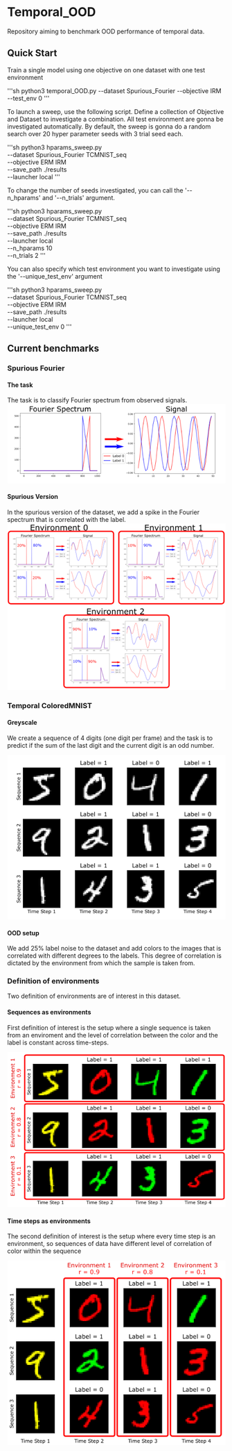 # Temporal_OOD
Repository aiming to benchmark OOD performance of temporal data.

## Quick Start

Train a single model using one objective on one dataset with one test environment

'''sh
python3 temporal_OOD.py --dataset Spurious_Fourier --objective IRM --test_env 0
'''

To launch a sweep, use the following script. Define a collection of Objective and Dataset to investigate a combination. All test environment are gonna be investigated automatically. By default, the sweep is gonna do a random search over 20 hyper parameter seeds with 3 trial seed each.

'''sh
python3 hparams_sweep.py \
        --dataset Spurious_Fourier TCMNIST_seq \
        --objective ERM IRM \
        --save_path ./results \
        --launcher local
'''

To change the number of seeds investigated, you can call the '--n_hparams' and '--n_trials' argument.

'''sh
python3 hparams_sweep.py \
        --dataset Spurious_Fourier TCMNIST_seq \
        --objective ERM IRM \
        --save_path ./results \
        --launcher local \
        --n_hparams 10 \
        --n_trials 2
'''

You can also specify which test environment you want to investigate using the '--unique_test_env' argument

'''sh
python3 hparams_sweep.py \
        --dataset Spurious_Fourier TCMNIST_seq \
        --objective ERM IRM \
        --save_path ./results \
        --launcher local \
        --unique_test_env 0
'''

## Current benchmarks
### Spurious Fourier
#### The task
The task is to classify Fourier spectrum from observed signals.
![CFourier](figure/clean_task.png)

#### Spurious Version
In the spurious version of the dataset, we add a spike in the Fourier spectrum that is correlated with the label.
![SFourier](figure/env_task.png)

### Temporal ColoredMNIST
#### Greyscale
We create a sequence of 4 digits (one digit per frame) and the task is to predict if the sum of the last digit and the current digit is an odd number.

![TCMNIST_grey](figure/TCMNIST_grey.png)

#### OOD setup
We add 25% label noise to the dataset and add colors to the images that is correlated with different degrees to the labels. This degree of correlation is dictated by the environment from which the sample is taken from.

### Definition of environments
Two definition of environments are of interest in this dataset.

#### Sequences as environments
First definition of interest is the setup where a single sequence is taken from an enviroment and the level of correlation between the color and the label is constant across time-steps.

![TCMNIST-seq](figure/TCMNIST_seq.png)


#### Time steps as environments
The second definition of interest is the setup where every time step is an environment, so sequences of data have different level of correlation of color within the sequence

![TCMNIST-step](figure/TCMNIST_step.png)
